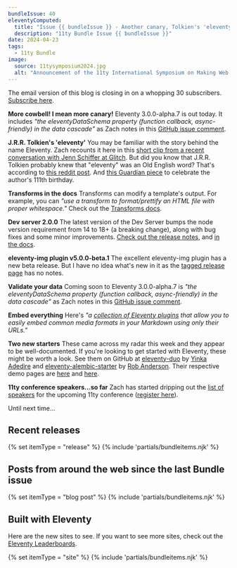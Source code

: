 ```yaml
---
bundleIssue: 40
eleventyComputed:
  title: "Issue {{ bundleIssue }} - Another canary, Tolkien's 'eleventy', Transforms in the docs, Dev Server 2.0, eleventy-img beta, Validate your data, Embed everything, Two new starters, 11ty conference speakers...AND 3 releases, 7 posts, and 2 sites to see"
  description: "11ty Bundle Issue {{ bundleIssue }}"
date: 2024-04-23
tags:
  - 11ty Bundle
image:
  source: 11tysymposium2024.jpg
  alt: "Announcement of the 11ty International Symposium on Making Web Sites Real Good"
---
```


The email version of this blog is closing in on a whopping 30 subscribers. [Subscribe here](#newsletter-subscribe).

**More cowbell! I mean more canary!** Eleventy 3.0.0-alpha.7 is out today. It includes _"the eleventyDataSchema property (function callback, async-friendly) in the data cascade"_ as Zach notes in this [GitHub issue comment](https://github.com/11ty/eleventy/issues/879#issuecomment-2062585031).

**J.R.R. Tolkien's 'eleventy'** You may be familiar with the story behind the name Eleventy. Zach recounts it here in this [short clip from a recent conversation with Jenn Schiffer at Glitch](https://youtube.com/clip/Ugkxg2OPg6ZGEx1Tl-XDLdsEPb2hbYCt4fJE?si=B53qVrAXHUmHqaSr). But did you know that J.R.R. Tolkien probably knew that "eleventy" was an Old English word? That's according to [this reddit post](https://www.reddit.com/r/tolkienfans/comments/bxqi0r/eleventy_was_an_old_english_word/). And [this Guardian piece](https://www.theguardian.com/uk/2003/jan/02/jrrtolkien.books) to celebrate the author's 111th birthday.

**Transforms in the docs** Transforms can modify a template's output. For example, you can _"use a transform to format/prettify an HTML file with proper whitespace."_ Check out the [Transforms docs](https://www.11ty.dev/docs/transforms/).

**Dev server 2.0.0** The latest version of the Dev Server bumps the node version requirement from 14 to 18+ (a breaking change), along with bug fixes and some minor improvements. [Check out the release notes](https://github.com/11ty/eleventy-dev-server/releases/tag/v2.0.0), and [in the docs](https://www.11ty.dev/docs/dev-server/).

**eleventy-img plugin v5.0.0-beta.1** The excellent eleventy-img plugin has a new beta release. But I have no idea what's new in it as the [tagged release page](https://github.com/11ty/eleventy-img/releases/tag/v5.0.0-beta.1) has no notes.

**Validate your data** Coming soon to Eleventy 3.0.0-alpha.7 is _"the eleventyDataSchema property (function callback, async-friendly) in the data cascade"_ as Zach notes in this [GitHub issue comment](https://github.com/11ty/eleventy/issues/879#issuecomment-2062585031).

**Embed everything** Here's _"a [collection of Eleventy plugins](https://github.com/gfscott/eleventy-plugin-embed-everything) that allow you to easily embed common media formats in your Markdown using only their URLs."_

**Two new starters** These came across my radar this week and they appear to be well-documented. If you're looking to get started with Eleventy, these might be worth a look. See them on GitHub at [eleventy-duo](https://github.com/yinkakun/eleventy-duo) by [Yinka Adedire](https://github.com/yinkakun) and [eleventy-alembic-starter](https://github.com/digitalinteraction/eleventy-alembic-starter) by [Rob Anderson](https://github.com/robb-j). Their respective demo pages are [here](https://eleventyduo.netlify.app/) and [here](https://eleventy-alembic.openlab.dev/).

**11ty conference speakers...so far** Zach has started dripping out the [list of speakers](https://conf.11ty.dev/#speakers) for the upcoming 11ty conference ([register here](https://conf.11ty.dev/)).

Until next time...

<div id="releases"></div>

## Recent releases

{% set itemType = "release" %}
{% include 'partials/bundleitems.njk' %}

<div id="newposts"></div>

## Posts from around the web since the last Bundle issue

{% set itemType = "blog post" %}
{% include 'partials/bundleitems.njk' %}

<div id="sites"></div>

## Built with Eleventy

Here are the new sites to see. If you want to see more sites, check out the [Eleventy Leaderboards](https://www.11ty.dev/speedlify/).

{% set itemType = "site" %}
{% include 'partials/bundleitems.njk' %}

